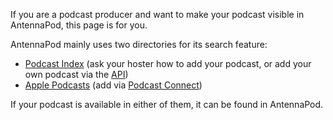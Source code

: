If you are a podcast producer and want to make your podcast visible in AntennaPod, this page is for you.

AntennaPod mainly uses two directories for its search feature:
* [Podcast Index](https://podcastindex.org/) (ask your hoster how to add your podcast, or add your own podcast via the [API](https://podcastindex-org.github.io/docs-api/#get-/add/byfeedurl))
* [Apple Podcasts](https://podcasts.apple.com) (add via [Podcast Connect](https://podcastsconnect.apple.com/))

If your podcast is available in either of them, it can be found in AntennaPod.
